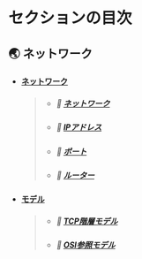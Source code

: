 # セクションの目次

## 🌏 ネットワーク

* #### <u>ネットワーク</u>
  > * ##### 📖 [︎ネットワーク](https://hiroki-it.github.io/tech-notebook-mkdocs/network/network.html)
  > * ##### 📖 [︎IPアドレス](https://hiroki-it.github.io/tech-notebook-mkdocs/network/network_ip_address.html)
  > * ##### 📖 [ポート](https://hiroki-it.github.io/tech-notebook-mkdocs/network/network_port.html)
  > * ##### 📖 [︎ルーター](https://hiroki-it.github.io/tech-notebook-mkdocs/network/network_router.html)
* #### <u>モデル</u>
  > * ##### 📖 [︎TCP階層モデル](https://hiroki-it.github.io/tech-notebook-mkdocs/network/network_model_tcp.html)
  > * ##### 📖 [︎OSI参照モデル](https://hiroki-it.github.io/tech-notebook-mkdocs/network/network_model_osi.html)

<br>
